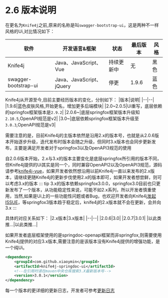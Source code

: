 # 2.6 版本说明

在更名为`Knife4j`之前,原来的名称是叫`swagger-bootstrap-ui`，这是两种不一样风格的Ui,对比情况如下：

| 软件                 | 开发语言&框架      | 状态       | 最后版本 |风格|
| -------------------- | ------------------ | ---------- | -------- |------ |
| Knife4j              | Java、JavaScript、Vue | 持续更新中 | 无       |黑色|
| swagger-bootstrap-ui | Java、JavaScript、jQuery | 停更       | 1.9.6    |蓝色|


Knife4j从开源至今,目前主要经历版本的变化，分别如下：
|版本|说明|
|--|--|
|1.9.6|蓝色皮肤风格,开始更名，增加更多后端模块|
|2.0~2.0.5|Ui重写，底层依赖的springfox框架版本是`2.9.2`|
|2.0.6~|底层springfox框架版本升级知`2.10.5`,OpenAPI规范是v2|
|3.0~|底层依赖springfox框架版本升级至`3.0.3`,OpenAPI规范是v3|

需要注意的是，目前Knife4j的主版本依然是沿用2.x的版本号，也就是从2.0.6版本开始逐步升级，迭代发布时版本会随之升级，但同时3.x版本也会同步更新发布，主要是满足开发者对于springfox3以及OpenAPI3规范的使用

自2.0.6版本开始，2.x与3.x的版本主要变化是底层springfox所引用的版本不同，但Knife4j提供的Ui其实是同一个，同时兼容OpenAPI2以及OpenAPI3规范，源码请参考[knife4j-vue](https://gitee.com/xiaoym/knife4j/tree/master/knife4j-vue)，如果开发者依然想沿用以前Knife4j一直以来发布的2.x版本，请继续更随Knife4j的更新步伐使用2.x的版本即可，如果开发者想尝鲜，则可以考虑3.x的版本
::: tip
3.x的版本依赖springfox3.0.0，springfox3.0目前也只更新发布了一个版本，从功能稳定性来说，可能不如2.x系列，所以开发者慎重使用，当然,如果是Ui上的一些功能性问题或者Bug，也欢迎开发者向Knife4j[发起ISSUE](https://gitee.com/xiaoym/knife4j/issues/new)，等springfox3版本趋于稳定后，knife4j的2.x版本就不会在更新，会并向3.x
:::

具体的对应关系如下：
|2.x版本|3.x版本|
|--|--|
|2.0.6|3.0|
|2.0.7|3.0.1|
|以此类推...|以此类推...|

如果开发者底层框架使用的是springdoc-openapi框架而非springfox,则需要使用Knife4j提供的对应3.x版本,需要注意的是该版本没有Knife4j提供的增强功能，是一个纯Ui。
```xml
<dependency>
    <groupId>com.github.xiaoymin</groupId>
    <artifactId>knife4j-springdoc-ui</artifactId>
    <!--在引用时请在maven中央仓库搜索3.X最新版本号-->
    <version>3.0.1</version>
</dependency>
```

每一个版本的更详细的更新日志，开发者可参考[更新日志](../changelog)
